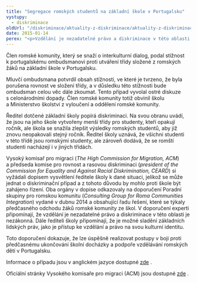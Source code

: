 ```yaml
---
title: "Segregace romských studentů na základní škole v Portugalsku"
vystupy:
  - diskriminace
oldUrl: "/diskriminace/aktuality-z-diskriminace/aktuality-z-diskriminace-2015/segregace-romskych-studentu-na-zakladni-skole-v-portugalsku/"
date: 2015-01-14
perex: "<p>Vzdělání je nezadatelné právo a diskriminace v této oblasti je nezákonná, přičemž je možné sladit základní lidská práva, a to právo na přístup ke vzdělání a právo na svou kulturní identitu, vyplývá ze zprávy portugalských expertů. </p>"
---
```


<!-- imported from the old website -->

<p class="align-blok">Člen romské komunity, který se snaží o interkulturní dialog, podal stížnost k portugalskému ombudsmanovi proti utváření třídy složené z romských žáků na základní škole v Portugalsku. </p><p class="align-blok">Mluvčí ombudsmana potvrdil obsah stížnosti, ve které je tvrzeno, že byla porušena rovnost ve složení třídy, a v důsledku této stížnosti bude ombudsman celou věc dále zkoumat. Tento případ vyvolal ostré diskuze s celonárodními dopady. Člen romské komunity totiž obvinil školu a Ministerstvo školství z vyloučení a oddělení romské komunity.   </p><p class="align-blok">Ředitel dotčené základní školy popírá diskriminaci. Na svou obranu uvádí, že jsou na jeho škole vytvořeny menší třídy pro studenty, kteří opakují ročník, ale škola se snažila zlepšit výsledky romských studentů, aby již znovu neopakovali stejný ročník. Ředitel školy uznává, že všichni studenti v této třídě jsou romskými studenty, ale zároveň dodává, že se romští studenti nacházejí i v jiných třídách. </p><p class="align-blok">Vysoký komisař pro migraci (<em>The High Commission for Migration, ACM</em>) a předseda komise pro rovnost a rasovou diskriminaci (<em>president of the Commission for Equality and Against Racial Diskrimination, CEARD</em>) si vyžádali dopisem vysvětlení ředitele školy k dané situaci, jelikož se může jednat o diskriminační případ a z tohoto důvodu by mohlo proti škole být zahájeno řízení. Oba orgány v dopise odkazovaly na doporučení Poradní skupiny pro romskou komunitu (<em>Consulting Group for Roma Communities Integration</em>) vydané v dubnu 2014 a obsahující řadu řešení, které se týkaly předčasného odchodu žáků romské komunity ze škol. V doporučení experti připomínají, že vzdělání je nezadatelné právo a diskriminace v této oblasti je nezákonná. Dále řediteli školy připomínají, že je možné sladění základních lidských práv, jako je přístup ke vzdělání a právo na svou kulturní identitu. </p><p class="align-blok">Toto doporučení dokazuje, že lze úspěšně realizovat postupy v boji proti předčasnému ukončování školní docházky a podpoře vzdělávání romských dětí v Portugalsku. </p><p class="align-blok">Informace o případu jsou v anglickém jazyce dostupné <a title="Otevření do nového okna" href="http://www.non-discrimination.net/content/media/PT-41-Segregation%20of%20Roma%20students%20in%20a%20basic%20school.pdf" target="_blank">zde</a> .</p><p class="align-blok">Oficiální stránky Vysokého komisaře pro migraci (ACM) jsou dostupné <a title="Otevření do nového okna" href="http://www.acidi.gov.pt/noticias/visualizar-noticia/541c702bd9722/institucional_book.pdf" target="_blank">zde</a> .</p>

